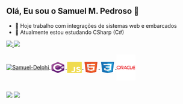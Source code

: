 ## Olá, Eu sou o Samuel M. Pedroso 👋

- 🔭 Hoje trabalho com integrações de sistemas web e embarcados 
- 🌱 Atualmente estou estudando CSharp (C#)

<div>
  <a href="https://github.com/SamuelMPedroso">
  <img height="180em" src="https://github-readme-stats.vercel.app/api?username=SamuelMPedroso&show_icons=true&theme=dracula&include_all_commits=true&count_private=true"/>
  <img height="180em" src="https://github-readme-stats.vercel.app/api/top-langs/?username=SamuelMPedroso&layout=compact&langs_count=7&theme=dracula"/>
</div>

<div style="display: inline_block"><br>
  <img align="center" alt="Samuel-Delphi" height="30" width="30" src="https://user-images.githubusercontent.com/3423282/123477765-e4013700-d5d4-11eb-876c-de9aab52153b.png">
  <img align="center" alt="Samuel-Csharp" height="30" width="40" src="https://raw.githubusercontent.com/devicons/devicon/master/icons/csharp/csharp-original.svg">
  <img align="center" alt="Samuel-Js" height="30" width="40" src="https://raw.githubusercontent.com/devicons/devicon/master/icons/javascript/javascript-plain.svg">
  <img align="center" alt="Samuel-HTML" height="30" width="40" src="https://raw.githubusercontent.com/devicons/devicon/master/icons/html5/html5-original.svg">
  <img align="center" alt="Samuel-CSS" height="30" width="40" src="https://raw.githubusercontent.com/devicons/devicon/master/icons/css3/css3-original.svg">
  <img align="center" alt="Samuel-Oracle" height="70" width="50" src="https://github.com/devicons/devicon/blob/master/icons/oracle/oracle-original.svg">
</div>
   
##
  
<div> 
  <a href = "mailto:samuel_pedroso01@hotmail.com"><img src="https://img.shields.io/badge/-Gmail-%23333?style=for-the-badge&logo=gmail&logoColor=white" target="_blank"></a>
  <a href="https://www.linkedin.com/in/samuel-maria-pedroso-3a5bb6192" target="_blank"><img src="https://img.shields.io/badge/-LinkedIn-%230077B5?style=for-the-badge&logo=linkedin&logoColor=white" target="_blank"></a> 
</div>
